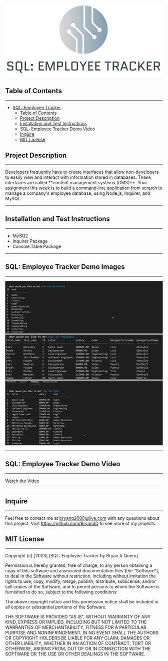 <p align="center">
<img src="assets\img\2023-01-06 20_14_50-Gray and White Circle Logo _ DesignEvo Logo Maker.png"/>
</p>

## Table of Contents
--- 
- [SQL: Employee Tracker](#sql-employee-tracker)
  - [Table of Contents](#table-of-contents)
  - [Project Description](#project-description)
  - [Installation and Test Instructions](#installation-and-test-instructions)
  - [SQL: Employee Tracker Demo Video](#sql-employee-tracker-demo-video)
  - [Inquire](#inquire)
  - [MIT License](#mit-license)


## Project Description
--- 
<p>
Developers frequently have to create interfaces that allow non-developers to easily view and interact with information stored in databases. These interfaces are called **content management systems (CMS)**. Your assignment this week is to build a command-line application from scratch to manage a company's employee database, using Node.js, Inquirer, and MySQL.
</p>

---
## Installation and Test Instructions
---
- MySQ2
- Inquirer Package
- Console.Table Package
---

## SQL: Employee Tracker Demo Images
---

![Alt text](assets/img/2023-01-06%2019_46_23-server.js%20-%20SQL-Employee-Tracker%20-%20Visual%20Studio%20Code.png)
![Alt text](assets/img/2023-01-06%2019_47_42-server.js%20-%20SQL-Employee-Tracker%20-%20Visual%20Studio%20Code.png)
![Alt text](assets/img/2023-01-06%2019_48_04-server.js%20-%20SQL-Employee-Tracker%20-%20Visual%20Studio%20Code.png)

---
## SQL: Employee Tracker Demo Video
---

[Watch the Video](assets/Employee%20Tracker%20Video.mp4)

---

## Inquire

---
Feel free to contact me at bryanq2008@live.com with any questions about this project. Visit <https://github.com/Bryan3D> to see more of my projects.



## MIT License
---

Copyright (c) [2023] [SQL: Employee Tracker by Bryan A Quero]

Permission is hereby granted, free of charge, to any person obtaining a copy
of this software and associated documentation files (the "Software"), to deal
in the Software without restriction, including without limitation the rights
to use, copy, modify, merge, publish, distribute, sublicense, and/or sell
copies of the Software, and to permit persons to whom the Software is
furnished to do so, subject to the following conditions:

The above copyright notice and this permission notice shall be included in all
copies or substantial portions of the Software.

THE SOFTWARE IS PROVIDED "AS IS", WITHOUT WARRANTY OF ANY KIND, EXPRESS OR
IMPLIED, INCLUDING BUT NOT LIMITED TO THE WARRANTIES OF MERCHANTABILITY,
FITNESS FOR A PARTICULAR PURPOSE AND NONINFRINGEMENT. IN NO EVENT SHALL THE
AUTHORS OR COPYRIGHT HOLDERS BE LIABLE FOR ANY CLAIM, DAMAGES OR OTHER
LIABILITY, WHETHER IN AN ACTION OF CONTRACT, TORT OR OTHERWISE, ARISING FROM,
OUT OF OR IN CONNECTION WITH THE SOFTWARE OR THE USE OR OTHER DEALINGS IN THE
SOFTWARE.